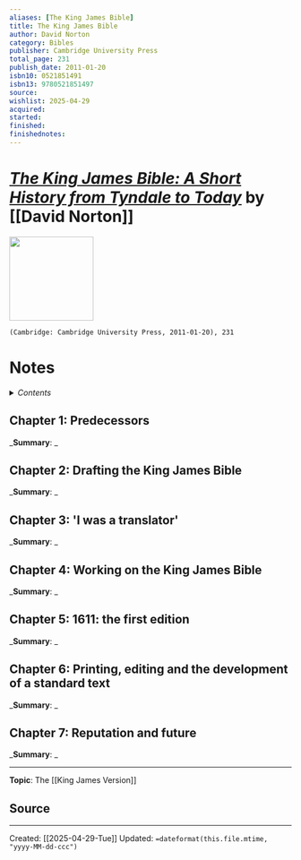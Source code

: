 ```yaml
---
aliases: [The King James Bible]
title: The King James Bible
author: David Norton
category: Bibles
publisher: Cambridge University Press
total_page: 231
publish_date: 2011-01-20
isbn10: 0521851491
isbn13: 9780521851497
source: 
wishlist: 2025-04-29
acquired: 
started: 
finished: 
finishednotes: 
---
```

# *[The King James Bible: A Short History from Tyndale to Today]()* by [[David Norton]]

<img src="http://books.google.com/books/content?id=YCrBRLqLC4oC&printsec=frontcover&img=1&zoom=1&edge=curl&source=gbs_api" width=150>

`(Cambridge: Cambridge University Press, 2011-01-20), 231`

# Notes

<details>
 <summary><i>Contents</i></summary>
<!-- MarkdownTOC autolink="true" -->

<!-- /MarkdownTOC -->
</details>


## Chapter 1: Predecessors
_**Summary**: _



## Chapter 2: Drafting the King James Bible
_**Summary**: _



## Chapter 3: 'I was a translator'
_**Summary**: _



## Chapter 4: Working on the King James Bible
_**Summary**: _



## Chapter 5: 1611: the first edition
_**Summary**: _



## Chapter 6: Printing, editing and the development of a standard text
_**Summary**: _



## Chapter 7: Reputation and future
_**Summary**: _



--- 
**Topic**: The [[King James Version]]

**Source**
- 
 ---
Created: [[2025-04-29-Tue]]
Updated: `=dateformat(this.file.mtime, "yyyy-MM-dd-ccc")`